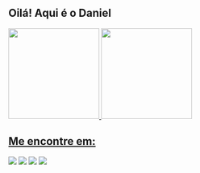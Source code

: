 ## Oilá! Aqui é o Daniel

<div>
  <a href="https://github.com/danielspiker">
  <img height="180em" src="https://github-readme-stats.vercel.app/api?username=danielspiker&show_icons=true&theme=merko&include_all_commits=true&count_private=true"/>
  <img height="180em" src="https://github-readme-stats.vercel.app/api/top-langs/?username=danielspiker&layout=compact&langs_count=7&theme=merko"/>
</div>

## Me encontre em:
  
<div>
  <a href="https://www.linkedin.com/in/daniel-m-nascimento/" target="_blank"><img src="https://img.shields.io/badge/-LinkedIn-%230077B5?style=for-the-badge&logo=linkedin&logoColor=white" target="_blank"></a>
  <a href="https://www.youtube.com/danielspiker" target="_blank"><img src="https://img.shields.io/badge/YouTube-FF0000?style=for-the-badge&logo=youtube&logoColor=white" target="_blank"></a>
  <a href="https://instagram.com/spikerdaniel" target="_blank"><img src="https://img.shields.io/badge/-Instagram-%23E4405F?style=for-the-badge&logo=instagram&logoColor=white" target="_blank"></a>
  <a href = "mailto:danielmnascimento@gmail.com"><img src="https://img.shields.io/badge/-Gmail-%23333?style=for-the-badge&logo=gmail&logoColor=white" target="_blank"></a>
   
</div>
